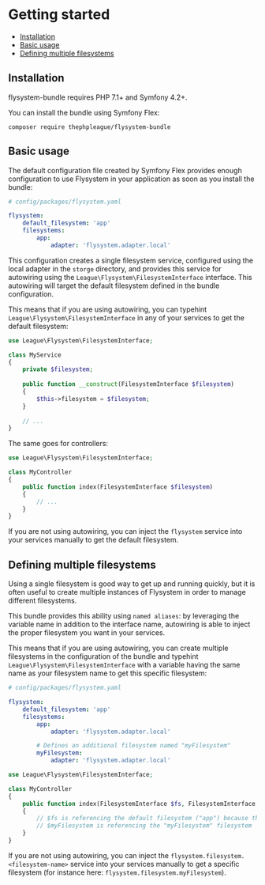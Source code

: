 # Getting started

- [Installation](#installation)
- [Basic usage](#basic-usage)
- [Defining multiple filesystems](#defining-multiple-filesystems)

## Installation

flysystem-bundle requires PHP 7.1+ and Symfony 4.2+.

You can install the bundle using Symfony Flex:

```
composer require thephpleague/flysystem-bundle
```

## Basic usage

The default configuration file created by Symfony Flex provides enough configuration to
use Flysystem in your application as soon as you install the bundle:

```yaml
# config/packages/flysystem.yaml

flysystem:
    default_filesystem: 'app'
    filesystems:
        app:
            adapter: 'flysystem.adapter.local'
```

This configuration creates a single filesystem service, configured using the local adapter in the `storge` directory, 
and provides this service for autowiring using the `League\Flysystem\FilesystemInterface` interface. 
This autowiring will target the default filesystem defined in the bundle configuration.
 
This means that if you are using autowiring, you can typehint `League\Flysystem\FilesystemInterface` in any
of your services to get the default filesystem:

```php
use League\Flysystem\FilesystemInterface;

class MyService
{
    private $filesystem;
    
    public function __construct(FilesystemInterface $filesystem)
    {
        $this->filesystem = $filesystem;
    }
    
    // ...
}
```

The same goes for controllers:

```php
use League\Flysystem\FilesystemInterface;

class MyController
{
    public function index(FilesystemInterface $filesystem)
    {
        // ...
    }
}
```

If you are not using autowiring, you can inject the `flysystem` service into your services
manually to get the default filesystem.

## Defining multiple filesystems

Using a single filesystem is good way to get up and running quickly, but it is often useful to
create multiple instances of Flysystem in order to manage different filesystems.

This bundle provides this ability using `named aliases`: by leveraging the variable name in addition to
the interface name, autowiring is able to inject the proper filesystem you want in your services.

This means that if you are using autowiring, you can create multiple filesystems in the configuration of the
bundle and typehint `League\Flysystem\FilesystemInterface` with a variable having the same name as your filesystem 
name to get this specific filesystem:

```yaml
# config/packages/flysystem.yaml

flysystem:
    default_filesystem: 'app'
    filesystems:
        app:
            adapter: 'flysystem.adapter.local'

        # Defines an additional filesystem named "myFilesystem"
        myFilesystem:
            adapter: 'flysystem.adapter.local'
```

```php
use League\Flysystem\FilesystemInterface;

class MyController
{
    public function index(FilesystemInterface $fs, FilesystemInterface $myFilesystem)
    {
        // $fs is referencing the default filesystem ("app") because the variable name is not a filesystem name
        // $myFilesystem is referencing the "myFilesystem" filesystem
    }
}
```

If you are not using autowiring, you can inject the `flysystem.filesystem.<filesystem-name>` service into 
your services manually to get a specific filesystem (for instance here: `flysystem.filesystem.myFilesystem`).
